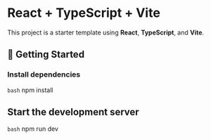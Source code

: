 # React + TypeScript + Vite

This project is a starter template using **React**, **TypeScript**, and **Vite**.

## 🚀 Getting Started

### Install dependencies

```bash```
npm install


## Start the development server

```bash```
npm run dev
